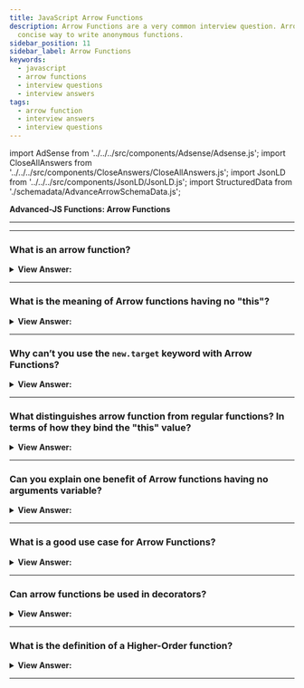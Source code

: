 ```yaml
---
title: JavaScript Arrow Functions
description: Arrow Functions are a very common interview question. Arrow functions are a
  concise way to write anonymous functions.
sidebar_position: 11
sidebar_label: Arrow Functions
keywords:
  - javascript
  - arrow functions
  - interview questions
  - interview answers
tags:
  - arrow function
  - interview answers
  - interview questions
---
```


import AdSense from '../../../src/components/Adsense/Adsense.js';
import CloseAllAnswers from '../../../src/components/CloseAnswers/CloseAllAnswers.js';
import JsonLD from '../../../src/components/JsonLD/JsonLD.js';
import StructuredData from './schemadata/AdvanceArrowSchemaData.js';

<JsonLD data={StructuredData} />

<head>
  <title>Arrow Functions Frontend Interview Questions & Answers - JS</title>
</head>

**Advanced-JS Functions: Arrow Functions**

---

<AdSense />

---

<CloseAllAnswers />

### What is an arrow function?

<details>
  <summary><strong>View Answer:</strong></summary>
  <div>
  <div><strong>Interview Response:</strong> An arrow function is a compact alternative to a traditional function expression but is limited, and we cannot use it in all situations.
</div><br />
  <div><strong>Technical Response:</strong> An arrow function is a compact alternative to a traditional function expression but is limited, and we cannot use it in all situations. Arrow Functions lack bindings to "this" or "super", and you should not utilize them as methods. They also have no access to the arguments or the new.target keywords. You should note that arrow functions are not agreeable with the call, apply, and bind methods that generally rely on establishing scope. They cannot be used as constructors and cannot use yield within their bodies.
</div><br />
  <div><strong className="codeExample">Code Example:</strong><br /><br />

  <div></div>

```js
// Traditional Function
function (a){
  return a + 100;
}

// Arrow Function Break Down

// 1. Remove the word "function" and place arrow between
// the argument and opening body bracket
const arrowFunc = (a) => {
  return a + 100;
}

// 2. Remove the body brackets and word "return" -- the return is implied.
const arrowFunc = (a) => a + 100;

// 3. Remove the argument parentheses
const arrowFunc = a => a + 100;

console.log(arrowFunc(200)); // logs 300

```

  </div>
  </div>
</details>

---

### What is the meaning of Arrow functions having no "this"?

<details>
  <summary><strong>View Answer:</strong></summary>
  <div>
  <div><strong>Interview Response:</strong> Arrow functions don't have their own "this" value. Instead, they inherit "this" from their surrounding scope. This makes handling context easier, as it avoids unexpected behavior related to "this".
  </div><br />
  <div><strong>Technical Response:</strong> Arrow functions have no "this," which means that whenever we use "this" in an arrow function, it starts looking up the scope to find the value of "this". During lookup, it finds that the object does not have a "this" of its own as it goes up the global scope and bound the value of this with the global scope, where it does not find anything and returns undefined.
  </div><br />
  <div><strong className="codeExample">Code Example:</strong><br /><br />

  <div></div>

```js
let obj = {
  a: 'object???',
  // Arrow Function
  foo: () => {
    console.log(this.a);
  }, // this.a is referencing the global this
};

let a = 'global!!!'; // global this

obj.foo(); // returns undefined

///////////////////////////////////

let obj2 = {
  b: 'object???',
  // Property Function
  foo: function () {
    console.log(this.b);
  }, // this.a is referencing the global this
};

let b = 'global!!!'; // global this
```

  </div>
  </div>
</details>

---

### Why can’t you use the `new.target` keyword with Arrow Functions?

<details>
  <summary><strong>View Answer:</strong></summary>
  <div>
  <div><strong>Interview Response:</strong> The reason you cannot use the new.target keyword with Arrow Functions is that it has no constructor, [[Construct]] internal method. Arrow functions don't support the new.target keyword because they're not meant for constructing objects. They're designed for simplicity and inheriting "this", making them unsuitable as constructor functions.
</div><br />
  <div><strong className="codeExample">Code Example:</strong><br /><br />

  <div></div>

```js
let X = () => {};
let Y = function () {};
// program stops here: uncaught type error
x = new X(); // X is not a constructor
y = new Y(); // Y does not execute
```

---

:::note
This is relatively simple, as seen by the engine's reaction to any call of "new" on arrow functions. Because "blank is not a constructor," it results in an uncaught type error.
:::

  </div>
  </div>
</details>

---

### What distinguishes arrow function from regular functions? In terms of how they bind the "this" value?

<details>
  <summary><strong>View Answer:</strong></summary>
  <div>
  <div><strong>Interview Response:</strong> Arrow functions inherit "this" from their surrounding scope, while regular functions create their own "this" context. This difference makes arrow functions more predictable when handling "this" values.
</div><br/>
  <div><strong>Technical Response:</strong> There is a subtle difference between an arrow function and a regular function called with bind(this). The bind(this) syntax creates a "bound version" of a regular function, and the arrow does not create any binding. So, the arrow function does not have "this". The lookup of "this" is made the same way as a regular variable search in the outer lexical environment.
</div><br />
  <div><strong className="codeExample">Code Example:</strong><br /><br />

  <div></div>

Let's consider an example where the behavior of 'this' differs between a regular function and an arrow function.

```javascript
let obj = {
  value: 'Hello',
  regularFunction: function() {
    console.log(this.value); // refers to obj
  },
  arrowFunction: () => {
    console.log(this.value); // refers to surrounding scope, not obj
  }
};

obj.regularFunction(); // outputs: 'Hello'
obj.arrowFunction(); // likely outputs: undefined
```

In the `regularFunction` method, `this` refers to `obj` as expected. But in `arrowFunction`, `this` does not refer to `obj`. It refers to the enclosing lexical context, which is the global scope in this case. If `value` is not defined in the global scope, this will output `undefined`.

  </div>
  </div>
</details>

---

### Can you explain one benefit of Arrow functions having no arguments variable?

<details>
  <summary><strong>View Answer:</strong></summary>
  <div>
  <div><strong>Interview Response:</strong> Arrow functions not having an arguments variable simplifies code, avoids confusion with multiple arguments objects, and encourages using rest parameters for handling multiple arguments.
</div><br />
  <div><strong>Technical Response:</strong> Yes, arrow functions can be used in decorators to reduce code size. You can pass the arguments variable in a wrapper because arrow functions do not bind to the arguments object. This behavior gives you the ability to reduce code and write simple abstractions in JavaScript.
</div><br />
  <div><strong className="codeExample">Code Example:</strong><br /><br />

  <div></div>

```js
function defer(f, ms) {
  return function () {
    setTimeout(() => f.apply(this, arguments), ms);
  };
}

function sayHi(who) {
  console.log('Hello, ' + who);
}

let sayHiDeferred = defer(sayHi, 2000);
sayHiDeferred('John'); // Hello, John after 2 seconds
```

  </div>
  </div>
</details>

---

### What is a good use case for Arrow Functions?

<details>
  <summary><strong>View Answer:</strong></summary>
  <div>
  <div><strong>Interview Response:</strong> A good use case for arrow functions is in callback functions or event handlers, where concise syntax and automatic "this" binding are advantageous.
  </div><br />
  <div><strong className="codeExample">Code Example:</strong><br /><br />

  <div></div>

Here's a simple example of using an arrow function as a callback function in JavaScript.

```js
let numbers = [1, 2, 3, 4, 5];

// Here, an arrow function is used as the callback function for the .map() method.
let squares = numbers.map((number) => number * number);

console.log(squares); // outputs: [1, 4, 9, 16, 25]
```

  </div>
  </div>
</details>

---

### Can arrow functions be used in decorators?

<details>
  <summary><strong>View Answer:</strong></summary>
  <div>
  <div><strong>Interview Response:</strong> Arrow functions can be used in decorators to write simple abstractions, but they might not be suitable in all cases due to their lexical "this" binding, which can cause unexpected behavior.
  </div>
  </div>
</details>

---

### What is the definition of a Higher-Order function?

<details>
  <summary><strong>View Answer:</strong></summary>
  <div>
  <div><strong>Interview Response:</strong> A higher-order function is a function that either takes other functions as input (arguments) or returns a function as output. It enables more modular, reusable, and concise code.A higher-order function is a function that either takes other functions as input (arguments) or returns a function as output. It enables more modular, reusable, and concise code.
</div><br />
  <div><strong className="codeExample">Code Example:</strong><br /><br />

  <div></div>

```js
// Higher Order Function
function greaterThan(n) {
  return (m) => m > n;
}

let greaterThan10 = greaterThan(10);
console.log(greaterThan10(11));
// → true

// We can have functions that change other functions.
function noisy(f) {
  return (...args) => {
    console.log('calling with', args);
    let result = f(...args);
    console.log('called with', args, ', returned', result);
    return result;
  };
}

noisy(Math.min)(3, 2, 1);
// → calling with [3, 2, 1]
// → called with [3, 2, 1] , returned 1

// We can even write functions that provide new types of control flow.
function unless(test, then) {
  if (!test) then();
}

repeat(3, (n) => {
  unless(n % 2 == 1, () => {
    console.log(n, 'is even');
  });
});
// → 0 is even
// → 2 is even
```

:::note
Functions that operate on other functions are called higher-order functions, either by taking them as arguments or returning them.
:::

  </div>
  </div>
</details>

---
